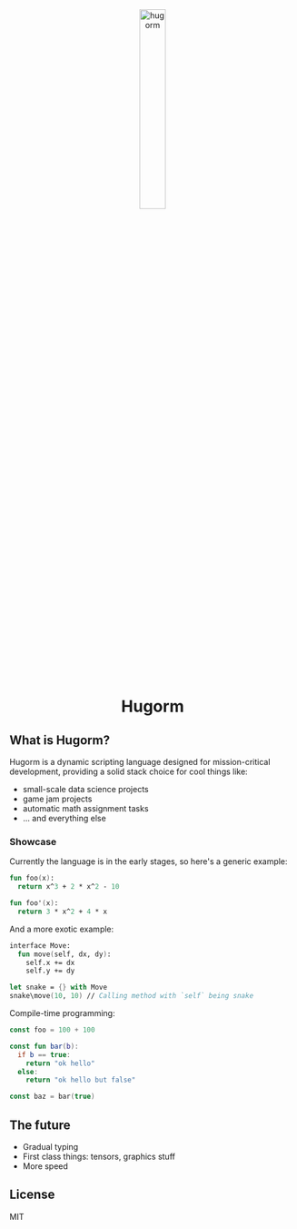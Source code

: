 <div align="center">
  <img width="30%" height="30%" src="https://i.ibb.co/gStcJrc/hugorm.png" alt="hugorm" border="0"/>
</div>
<h1 align="center">Hugorm</h1>

## What is Hugorm?

Hugorm is a dynamic scripting language designed for mission-critical development, providing a solid stack choice for cool things like:

- small-scale data science projects
- game jam projects
- automatic math assignment tasks
- ... and everything else

### Showcase

Currently the language is in the early stages, so here's a generic example:

```fs
fun foo(x):
  return x^3 + 2 * x^2 - 10

fun foo'(x):
  return 3 * x^2 + 4 * x
```

And a more exotic example:

```fs
interface Move:
  fun move(self, dx, dy):
    self.x += dx
    self.y += dy

let snake = {} with Move
snake\move(10, 10) // Calling method with `self` being snake
```

Compile-time programming:

```kotlin
const foo = 100 + 100

const fun bar(b):
  if b == true:
    return "ok hello"
  else:
    return "ok hello but false"

const baz = bar(true)
```


## The future

- Gradual typing
- First class things: tensors, graphics stuff
- More speed

## License

MIT
